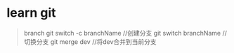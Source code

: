 # learn git

> branch
> git switch -c branchName  //创建分支
> git switch branchName     //切换分支
> git merge dev  //将dev合并到当前分支
> 